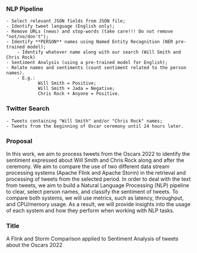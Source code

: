 ### NLP Pipeline
    - Select relevant JSON fields from JSON file;
    - Identify tweet language (English only);
    - Remove URLs (news) and stop-words (take care!!! Do not remove "not/no/don't");
    - Identify **PERSON** names using Named Entity Recognition (NER pre-trained model);
        - Identify whatever name along with our search (Will Smith and Chris Rock)
    - Sentiment Analysis (using a pre-trained model for English);
    - Relate names and sentiments (count sentiment related to the person names).
        - E.g.: 
                Will Smith = Positive;
                Will Smith + Jada = Negative;
                Chris Rock + Anyone = Positive.

### Twitter Search
    - Tweets containing "Will Smith" and/or "Chris Rock" names;
    - Tweets from the beginning of Oscar ceremony until 24 hours later.

### Proposal 

In this work, we aim to process tweets from the Oscars 2022 to identify the sentiment expressed about Will Smith and Chris Rock along and after the ceremony.
We aim to compare the use of two different data stream processing systems (Apache Flink and Apache Storm) in the retrieval and processing of tweets from the selected period.
In order to deal with the text from tweets, we aim to build a Natural Language Processing (NLP) pipeline to clear, select person names, and classify the sentiment of tweets.
To compare both systems, we will use metrics, such as latency, throughput, and CPU/memory usage.
As a result, we will provide insights into the usage of each system and how they perform when working with NLP tasks.

### Title

A Flink and Storm Comparison applied to Sentiment Analysis of tweets about the Oscars 2022